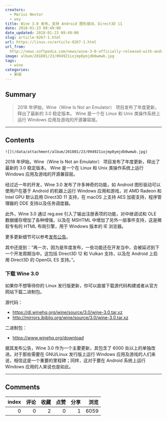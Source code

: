 ```yaml
---
creators:
  - Marius Nestor
  - wxy
title: Wine 3.0 发布，支持 Android 图形驱动、Direct3D 11
date: 2018-01-23 09:49:00
date_updated: 2018-01-23 09:49:00
slug: article-9267-1.html
url: https://linux.cn/article-9267-1.html
url_from: 
  http://news.softpedia.com/news/wine-3-0-officially-released-with-android-driver-direct3d-11-and-10-support-519451.shtml
image: album/201801/23/094921iojmp0ymjdb0wmwb.jpg
tags:
  - wine
categories:
  - 新闻
---
```


## Summary

> 2018 年伊始，Wine（Wine Is Not an Emulator） 项目发布了年度更新，释出了最新的 3.0 稳定版本。 Wine 是一个在 Linux 和 Unix 类操作系统上运行 Windows 应用及游戏的开源兼容层。

***

<!-- more -->

## Contents

`![](/data/attachment/album/201801/23/094921iojmp0ymjdb0wmwb.jpg)`

2018 年伊始，Wine（Wine Is Not an Emulator） 项目发布了年度更新，释出了最新的 3.0 稳定版本。 Wine 是一个在 Linux 和 Unix 类操作系统上运行 Windows 应用及游戏的开源兼容层。

经过近一年的开发，Wine 3.0 发布了许多神奇的功能，如 Android 图形驱动可以使用户在基于 Android 的机器上运行 Windows 应用和游戏，对 AMD Radeon 和 Intel GPU 默认启用 Direct3D 11 支持，在 macOS 上支持 AES 加密支持，程序管理器的 DDE 支持以及任务调度器。 

此外，Wine 3.0 通过 reg.exe 引入了输出注册表项的功能，对中继调试和 OLE 数据缓存增加了各种增强，以及在 MSHTML 中增加了另外一层事件支持，这是微软专有的 HTML 布局引擎，用于 Windows 版本的 IE 浏览器。

更多更新细节可以参考[发布公告](https://www.winehq.org/announce/3.0)。

其中还提到：“再一次，因为是年度发布，一些功能还在开发当中，会被延迟到下一个开发周期当中。这包括 Direct3D 12 和 Vulkan 支持，以及在 Android 上启用 Direct3D 的 OpenGL ES 支持。”。

### 下载 Wine 3.0

如果你不想等待你的 Linux 发行版更新，你可以直接下载源代码构建或者从官方网站下载二进制包。

源代码：

* <https://dl.winehq.org/wine/source/3.0/wine-3.0.tar.xz>
* <http://mirrors.ibiblio.org/wine/source/3.0/wine-3.0.tar.xz>

二进制包：

* <https://www.winehq.org/download>

据其发布公告，Wine 3.0 作为一个主要更新，其包含了 6000 处以上的单独改进。对于那些需要在 GNU/Linux 发行版上运行 Windows 应用及游戏的人们来说，相信这是一个重要的里程碑；同样，这对于要在 Android 系统上运行 Windows 应用的人来说也是如此。

***

## Comments


|   index |   评论 |   收藏 |   点赞 |   分享 |   浏览 |
|--------:|-------:|-------:|-------:|-------:|-------:|
|       0 |      0 |      2 |      0 |      1 |   6059 |

